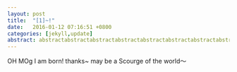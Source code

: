 ```yaml
---
layout: post
title:  "[1]~!"
date:   2016-01-12 07:16:51 +0800
categories: [jekyll,update]
abstract: abstractabstractabstractabstractabstractabstractabstractabstractabstract
---
```


OH MOg
I am born! thanks~ may be a Scourge of the world～
